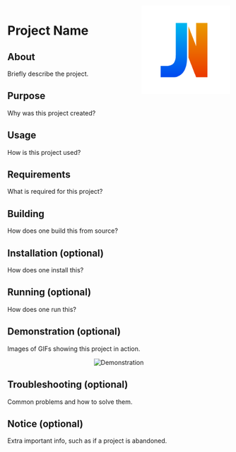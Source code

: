 <img src="Logo.png" alt="Logo" title="Logo" align="right" width="200" height="200" />

# Project Name

## About
Briefly describe the project.

## Purpose
Why was this project created?

## Usage
How is this project used?

## Requirements
What is required for this project?

## Building
How does one build this from source?

## Installation (optional)
How does one install this?

## Running (optional)
How does one run this?

## Demonstration (optional)
Images of GIFs showing this project in action.

<div align="center"><img src="Demonstration.gif" alt="Demonstration" title="Demonstration" /></div>

## Troubleshooting (optional)
Common problems and how to solve them.

## Notice (optional)
Extra important info, such as if a project is abandoned.
